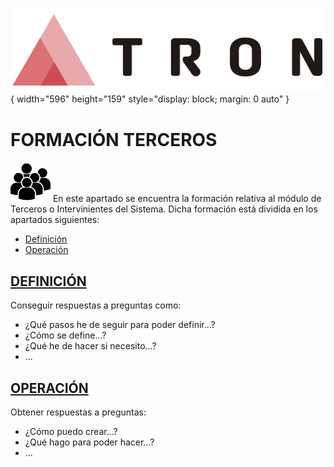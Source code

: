![Imagen TRON](./00-Imagen/logo-TRON.png){ width="596" height="159" style="display: block; margin: 0 auto" }
# FORMACIÓN TERCEROS

![Imagen Terceros](./00-Imagen/FORMACION-de-Terceros.png "FORMACIÓN") En este apartado se encuentra la formación relativa al módulo de Terceros o Intervinientes del Sistema. Dicha formación está dividida en los apartados siguientes:

- [Definición](./01-Definicion/FORMACION-Terceros-Definicion.md)
- [Operación](./02-Operacion/FORMACION-Terceros-Operacion.md)

## [DEFINICIÓN](./01-Definicion/FORMACION-Terceros-Definicion.md) 

Conseguir respuestas a preguntas como:

- ¿Qué pasos he de seguir para poder definir...?
- ¿Cómo se define...?
- ¿Qué he de hacer si necesito...?
- ...

## [OPERACIÓN](./02-Operacion/FORMACION-Terceros-Operacion.md)

Obtener respuestas a preguntas:

- ¿Cómo puedo crear...?
- ¿Qué hago para poder hacer...?
- ...